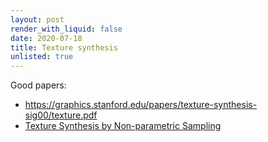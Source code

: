```yaml
---
layout: post
render_with_liquid: false
date: 2020-07-18
title: Texture synthesis
unlisted: true
---
```


Good papers:

- <https://graphics.stanford.edu/papers/texture-synthesis-sig00/texture.pdf>
- [Texture Synthesis by Non-parametric
  Sampling](https://www2.eecs.berkeley.edu/Research/Projects/CS/vision/papers/efros-iccv99.pdf)
